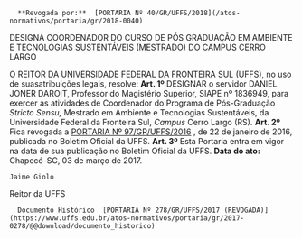       **Revogada por:**  [PORTARIA Nº 40/GR/UFFS/2018](/atos-normativos/portaria/gr/2018-0040) 

   DESIGNA COORDENADOR DO CURSO DE PÓS GRADUAÇÃO EM AMBIENTE E TECNOLOGIAS SUSTENTÁVEIS (MESTRADO) DO CAMPUS CERRO LARGO  

 O REITOR DA UNIVERSIDADE FEDERAL DA FRONTEIRA SUL (UFFS), no uso de suasatribuições legais, resolve:   **Art. 1º** DESIGNAR o servidor DANIEL JONER DAROIT, Professor do Magistério Superior, SIAPE nº 1836949, para exercer as atividades de Coordenador do Programa de Pós-Graduação *Stricto Sensu,* Mestrado em Ambiente e Tecnologias Sustentáveis, da Universidade Federal da Fronteira Sul, *Campus* Cerro Largo (RS).   **Art. 2º** Fica revogada a [PORTARIA Nº 97/GR/UFFS/2016](https://www.uffs.edu.br/atos-normativos/portaria/gr/2016-0097)  , de 22 de janeiro de 2016, publicada no Boletim Oficial da UFFS.   **Art. 3º** Esta Portaria entra em vigor na data de sua publicação no Boletim Oficial da UFFS.      **Data do ato:** Chapecó-SC, 03 de março de 2017.   
 

    Jaime Giolo   
 Reitor da UFFS 

      Documento Histórico  [PORTARIA Nº 278/GR/UFFS/2017 (REVOGADA)](https://www.uffs.edu.br/atos-normativos/portaria/gr/2017-0278/@@download/documento_historico)     
      
